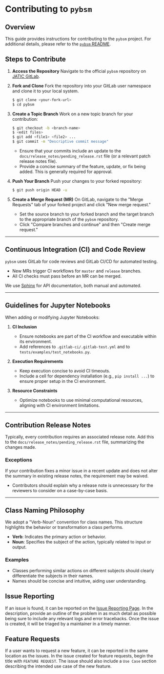 # Contributing to `pybsm`

## Overview

This guide provides instructions for contributing to the `pybsm` project. For
additional details, please refer to the [`pybsm` README](README.md).

## Steps to Contribute

1. **Access the Repository** Navigate to the official `pybsm` repository on
   [JATIC GitLab](https://gitlab.jatic.net/jatic/kitware/pybsm).

2. **Fork and Clone** Fork the repository into your GitLab user namespace and
   clone it to your local system.

   ```bash
   $ git clone <your-fork-url>
   $ cd pybsm
   ```

3. **Create a Topic Branch** Work on a new topic branch for your contribution:

   ```bash
   $ git checkout -b <branch-name>
   $ <edit files>
   $ git add <file1> <file2> ...
   $ git commit -m "Descriptive commit message"
   ```

   - Ensure that your commits include an update to the
     `docs/release_notes/pending_release.rst` file (or a relevant patch release
     notes file).
   - Provide a concise summary of the feature, update, or fix being added. This
     is generally required for approval.

4. **Push Your Branch** Push your changes to your forked repository:

   ```bash
   $ git push origin HEAD -u
   ```

5. **Create a Merge Request (MR)** On GitLab, navigate to the "Merge Requests"
   tab of your forked project and click "New merge request."

   - Set the source branch to your forked branch and the target branch to the
     appropriate branch of the `pybsm` repository.
   - Click "Compare branches and continue" and then "Create merge request."

______________________________________________________________________

## Continuous Integration (CI) and Code Review

`pybsm` uses GitLab for code reviews and GitLab CI/CD for automated testing.

- New MRs trigger CI workflows for `master` and `release` branches.
- All CI checks must pass before an MR can be merged.

We use [Sphinx](https://www.sphinx-doc.org/) for API documentation, both manual
and automated.

______________________________________________________________________

## Guidelines for Jupyter Notebooks

When adding or modifying Jupyter Notebooks:

1. **CI Inclusion**

   - Ensure notebooks are part of the CI workflow and executable within its
     environment.
   - Add references to `.gitlab-ci/.gitlab-test.yml` and to
     `tests/examples/test_notebooks.py`.

2. **Execution Requirements**

   - Keep execution concise to avoid CI timeouts.
   - Include a cell for dependency installation (e.g., `pip install ...`) to
     ensure proper setup in the CI environment.

3. **Resource Constraints**

   - Optimize notebooks to use minimal computational resources, aligning with CI
     environment limitations.

______________________________________________________________________

## Contribution Release Notes

Typically, every contribution requires an associated release note. Add this to
the `docs/release_notes/pending_release.rst` file, summarizing the changes made.

### Exceptions

If your contribution fixes a minor issue in a recent update and does not alter
the summary in existing release notes, the requirement may be waived.

- Contributors should explain why a release note is unnecessary for the
  reviewers to consider on a case-by-case basis.

______________________________________________________________________

## Class Naming Philosophy

We adopt a "Verb-Noun" convention for class names. This structure highlights the
behavior or transformation a class performs.

- **Verb**: Indicates the primary action or behavior.
- **Noun**: Specifies the subject of the action, typically related to input or
  output.

### Examples

- Classes performing similar actions on different subjects should clearly
  differentiate the subjects in their names.
- Names should be concise and intuitive, aiding user understanding.

## Issue Reporting

If an issue is found, it can be reported on the
[Issue Reporting Page](https://github.com/Kitware/pybsm/issues/new). In the
description, provide an outline of the problem in as much detail as possible
being sure to include any relevant logs and error tracebacks. Once the issue is
created, it will be triaged by a maintainer in a timely manner.

## Feature Requests

If a user wants to request a new feature, it can be reported in the same
location as the issues. In the issue created for feature requests, begin the
title with `FEATURE REQUEST`. The issue should also include a `Use Case` section
describing the intended use case of the new feature.
